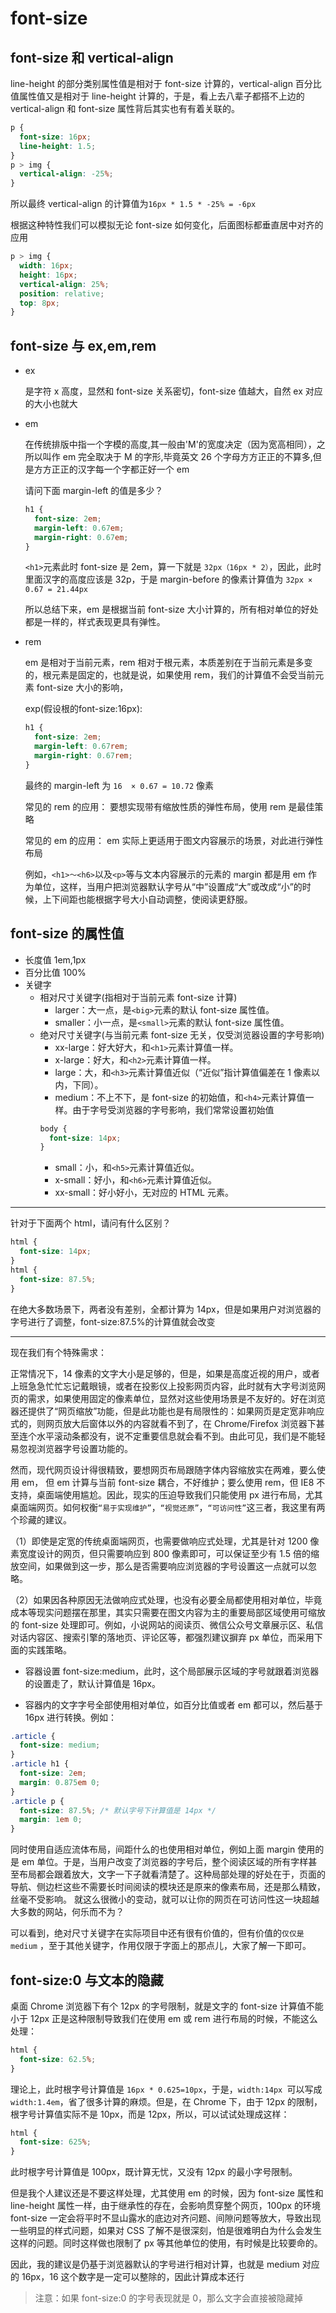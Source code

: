 # font-size

## font-size 和 vertical-align

line-height 的部分类别属性值是相对于 font-size 计算的，vertical-align 百分比值属性值又是相对于 line-height 计算的，于是，看上去八辈子都搭不上边的 vertical-align 和 font-size 属性背后其实也有有着关联的。

```css
p {
  font-size: 16px;
  line-height: 1.5;
}
p > img {
  vertical-align: -25%;
}
```

所以最终 vertical-align 的计算值为`16px * 1.5 * -25% = -6px`

根据这种特性我们可以模拟无论 font-size 如何变化，后面图标都垂直居中对齐的应用

```css
p > img {
  width: 16px;
  height: 16px;
  vertical-align: 25%;
  position: relative;
  top: 8px;
}
```

## font-size 与 ex,em,rem

- ex

  是字符 x 高度，显然和 font-size 关系密切，font-size 值越大，自然 ex 对应的大小也就大

- em

  在传统排版中指一个字模的高度,其一般由'M'的宽度决定（因为宽高相同），之所以叫作 em 完全取决于 M 的字形,毕竟英文 26 个字母方方正正的不算多,但是方方正正的汉字每一个字都正好一个 em

   请问下面 margin-left 的值是多少？
    ```css
    h1 {
      font-size: 2em;
      margin-left: 0.67em;
      margin-right: 0.67em;
    }
    ```

   

    `<h1>`元素此时 font-size 是 2em，算一下就是 `32px（16px * 2）`，因此，此时里面汉字的高度应该是 32p，于是 margin-before 的像素计算值为 `32px × 0.67 = 21.44px`

    所以总结下来，em 是根据当前 font-size 大小计算的，所有相对单位的好处都是一样的，样式表现更具有弹性。

- rem

  em 是相对于当前元素，rem 相对于根元素，本质差别在于当前元素是多变的，根元素是固定的，也就是说，如果使用 rem，我们的计算值不会受当前元素 font-size 大小的影响，

  exp(假设根的font-size:16px):
    ```css
    h1 {
      font-size: 2em;
      margin-left: 0.67rem;
      margin-right: 0.67rem;
    }
    ```

    最终的 margin-left 为 `16  × 0.67 = 10.72` 像素

    常见的 rem 的应用：
    要想实现带有缩放性质的弹性布局，使用 rem 是最佳策略

    常见的 em 的应用：
    em 实际上更适用于图文内容展示的场景，对此进行弹性布局

    例如，`<h1>～<h6>`以及`<p>`等与文本内容展示的元素的 margin 都是用 em 作为单位，这样，当用户把浏览器默认字号从“中”设置成“大”或改成“小”的时候，上下间距也能根据字号大小自动调整，使阅读更舒服。

## font-size 的属性值

- 长度值 1em,1px
- 百分比值 100%
- 关键字
  - 相对尺寸关键字(指相对于当前元素 font-size 计算)
    - larger：大一点，是`<big>`元素的默认 font-size 属性值。
    - smaller：小一点，是`<small>`元素的默认 font-size 属性值。
  - 绝对尺寸关键字(与当前元素 font-size 无关，仅受浏览器设置的字号影响)
    - xx-large：好大好大，和`<h1>`元素计算值一样。
    - x-large：好大，和`<h2>`元素计算值一样。
    - large：大，和`<h3>`元素计算值近似（“近似”指计算值偏差在 1 像素以内，下同）。
    - medium：不上不下，是 font-size 的初始值，和`<h4>`元素计算值一样。由于字号受浏览器的字号影响，我们常常设置初始值
    ```css
    body {
      font-size: 14px;
    }
    ```
    - small：小，和`<h5>`元素计算值近似。
    - x-small：好小，和`<h6>`元素计算值近似。
    - xx-small：好小好小，无对应的 HTML 元素。
---
针对于下面两个 html，请问有什么区别？
```css
html {
  font-size: 14px;
}
html {
  font-size: 87.5%;
}
```

在绝大多数场景下，两者没有差别，全都计算为 14px，但是如果用户对浏览器的字号进行了调整，font-size:87.5%的计算值就会改变

---

现在我们有个特殊需求：

正常情况下，14 像素的文字大小是足够的，但是，如果是高度近视的用户，或者上班急急忙忙忘记戴眼镜，或者在投影仪上投影网页内容，此时就有大字号浏览网页的需求，如果使用固定的像素单位，显然对这些使用场景是不友好的。好在浏览器还提供了“网页缩放”功能，但是此功能也是有局限性的：如果网页是定宽非响应式的，则网页放大后窗体以外的内容就看不到了，在 Chrome/Firefox 浏览器下甚至连个水平滚动条都没有，说不定重要信息就会看不到。由此可见，我们是不能轻易忽视浏览器字号设置功能的。

然而，现代网页设计得很精致，要想网页布局跟随字体内容缩放实在两难，要么使用 em， 但 em 计算与当前 font-size 耦合，不好维护；要么使用 rem，但 IE8 不支持，桌面端使用尴尬。因此，现实的压迫导致我们只能使用 px 进行布局，尤其桌面端网页。如何权衡`“易于实现维护”`，`“视觉还原”`，`“可访问性”`这三者，我这里有两个珍藏的建议。

（1）即使是定宽的传统桌面端网页，也需要做响应式处理，尤其是针对 1200 像素宽度设计的网页，但只需要响应到 800 像素即可，可以保证至少有 1.5 倍的缩放空间，如果做到这一步，那么是否需要响应浏览器的字号设置这一点就可以忽略。

（2）如果因各种原因无法做响应式处理，也没有必要全局都使用相对单位，毕竟成本等现实问题摆在那里，其实只需要在图文内容为主的重要局部区域使用可缩放的 font-size 处理即可。例如，小说网站的阅读页、微信公众号文章展示区、私信对话内容区、搜索引擎的落地页、评论区等，都强烈建议摒弃 px 单位，而采用下面的实践策略。

- 容器设置 font-size:medium，此时，这个局部展示区域的字号就跟着浏览器的设置走了，默认计算值是 16px。

- 容器内的文字字号全部使用相对单位，如百分比值或者 em 都可以，然后基于 16px 进行转换。例如：

```css
.article {
  font-size: medium;
}
.article h1 {
  font-size: 2em;
  margin: 0.875em 0;
}
.article p {
  font-size: 87.5%; /* 默认字号下计算值是 14px */
  margin: 1em 0;
}
```

同时使用自适应流体布局，间距什么的也使用相对单位，例如上面 margin 使用的是 em 单位。于是，当用户改变了浏览器的字号后，整个阅读区域的所有字样甚至布局都会跟着放大，文字一下子就看清楚了。这种局部处理的好处在于，页面的导航、侧边栏这些不需要长时间阅读的模块还是原来的像素布局，还是那么精致，丝毫不受影响。
就这么很微小的变动，就可以让你的网页在可访问性这一块超越大多数的网站，何乐而不为？

可以看到，绝对尺寸关键字在实际项目中还有很有价值的，但有价值的`仅仅是 medium` ，至于其他关键字，作用仅限于字面上的那点儿，大家了解一下即可。

## font-size:0 与文本的隐藏

桌面 Chrome 浏览器下有个 12px 的字号限制，就是文字的 font-size 计算值不能小于 12px
正是这种限制导致我们在使用 em 或 rem 进行布局的时候，不能这么处理：

```css
html {
  font-size: 62.5%;
}
```

理论上，此时根字号计算值是 `16px * 0.625=10px`，于是，`width:14px `可以写成 `width:1.4em`，省了很多计算的麻烦。但是，在 Chrome 下，由于 12px 的限制，根字号计算值实际不是 10px，而是 12px，所以，可以试试处理成这样：

```css
html {
  font-size: 625%;
}
```

此时根字号计算值是 100px，既计算无忧，又没有 12px 的最小字号限制。

但是我个人建议还是不要这样处理，尤其使用 em 的时候，因为 font-size 属性和 line-height 属性一样，由于继承性的存在，会影响贯穿整个网页，100px 的环境 font-size 一定会将平时不显山露水的底边对齐问题、间隙问题等放大，导致出现一些明显的样式问题，如果对 CSS 了解不是很深刻，怕是很难明白为什么会发生这样的问题。同时这样做也限制了 px 等其他单位的使用，有时候是比较要命的。

因此，我的建议是仍基于浏览器默认的字号进行相对计算，也就是 medium 对应的 16px，16 这个数字是一定可以整除的，因此计算成本还行

>注意：如果 font-size:0 的字号表现就是 0，那么文字会直接被隐藏掉
